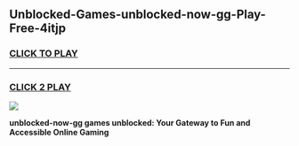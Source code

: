 
## Unblocked-Games-unblocked-now-gg-Play-Free-4itjp
<h3>
<a href="https://premium76.site?title=unblocked-now-gg&ref=10A">CLICK TO PLAY</a></h3>
<hr>

<h3>
<a href="https://premium76.site?title=unblocked-now-gg&ref=10A">CLICK 2 PLAY</a>
  
</h3>

<a href="https://premium76.site?title=unblocked-now-gg&ref=10A"><img src="https://clearcache.store/games.png"></a>


**unblocked-now-gg games unblocked: Your Gateway to Fun and Accessible Online Gaming**
